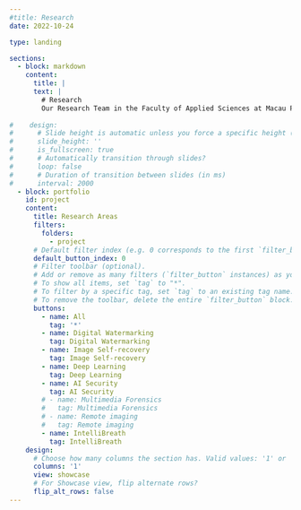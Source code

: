 ```yaml
---
#title: Research
date: 2022-10-24

type: landing

sections:
  - block: markdown
    content:
      title: |
      text: |
        # Research
        Our Research Team in the Faculty of Applied Sciences at Macau Polytechnic University is dedicated to research in the field of digital security. Our research spans various aspects of digital multimedia processing, including digital watermarking, multimedia forensics, tampering detection, self-recovery, remote image processing, and the application of deep learning techniques. With a dedication to fostering the progress of artificial intelligence in security, we consistently push the boundaries of our field through innovative research. Our primary objective is to leverage our expertise to address key challenges in the field of digital security.
      
#    design:
#      # Slide height is automatic unless you force a specific height (e.g. '400px')
#      slide_height: ''
#      is_fullscreen: true
#      # Automatically transition through slides?
#      loop: false
#      # Duration of transition between slides (in ms)
#      interval: 2000
  - block: portfolio
    id: project
    content:
      title: Research Areas
      filters:
        folders:
          - project
      # Default filter index (e.g. 0 corresponds to the first `filter_button` instance below).
      default_button_index: 0
      # Filter toolbar (optional).
      # Add or remove as many filters (`filter_button` instances) as you like.
      # To show all items, set `tag` to "*".
      # To filter by a specific tag, set `tag` to an existing tag name.
      # To remove the toolbar, delete the entire `filter_button` block.
      buttons:
        - name: All
          tag: '*'
        - name: Digital Watermarking
          tag: Digital Watermarking
        - name: Image Self-recovery
          tag: Image Self-recovery
        - name: Deep Learning
          tag: Deep Learning
        - name: AI Security
          tag: AI Security
        # - name: Multimedia Forensics
        #   tag: Multimedia Forensics
        # - name: Remote imaging
        #   tag: Remote imaging
        - name: IntelliBreath
          tag: IntelliBreath
    design:
      # Choose how many columns the section has. Valid values: '1' or '2'.
      columns: '1'
      view: showcase
      # For Showcase view, flip alternate rows?
      flip_alt_rows: false
---
```

